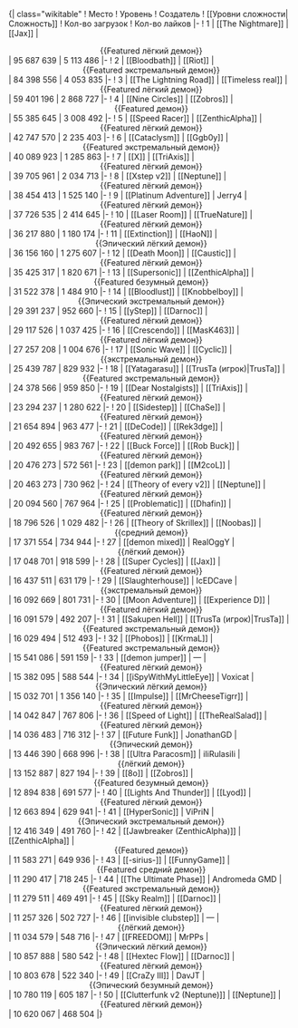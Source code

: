 {| class="wikitable"
! Место
! Уровень
! Создатель
! [[Уровни сложности|Сложность]]
! Кол-во загрузок
! Кол-во лайков
|-
! 1
| [[The Nightmare]]
| [[Jax]]
| <center>{{Featured лёгкий демон}}</center>
| 95 687 639
| 5 113 486
|-
! 2
| [[Bloodbath]]
| [[Riot]]
| <center>{{Featured экстремальный демон}}</center>
| 84 398 556
| 4 053 835
|-
! 3
| [[The Lightning Road]]
| [[Timeless real]]
| <center>{{Featured лёгкий демон}}</center>
| 59 401 196
| 2 868 727
|-
! 4
| [[Nine Circles]]
| [[Zobros]]
| <center>{{Featured демон}}</center>
| 55 385 645
| 3 008 492
|-
! 5
| [[Speed Racer]]
| [[ZenthicAlpha]]
| <center>{{Featured лёгкий демон}}</center>
| 42 747 570
| 2 235 403
|-
! 6
| [[Cataclysm]]
| [[Ggb0y]]
| <center>{{Featured экстремальный демон}}</center>
| 40 089 923
| 1 285 863
|-
! 7
| [[X]]
| [[TriAxis]]
| <center>{{Featured лёгкий демон}}</center>
| 39 705 961
| 2 034 713
|-
! 8
| [[Xstep v2]]
| [[Neptune]]
| <center>{{Featured лёгкий демон}}</center>
| 38 454 413
| 1 525 140
|-
! 9
| [[Platinum Adventure]]
| Jerry4
| <center>{{Featured лёгкий демон}}</center>
| 37 726 535
| 2 414 645
|-
! 10
| [[Laser Room]]
| [[TrueNature]]
| <center>{{Featured лёгкий демон}}</center>
| 36 217 880
| 1 180 174
|-
! 11
| [[Extinction]]
| [[HaoN]]
| <center>{{Эпический лёгкий демон}}</center>
| 36 156 160
| 1 275 607
|-
! 12
| [[Death Moon]]
| [[Caustic]]
| <center>{{Featured лёгкий демон}}</center>
| 35 425 317
| 1 820 671
|-
! 13
| [[Supersonic]]
| [[ZenthicAlpha]]
| <center>{{Featured безумный демон}}</center>
| 31 522 378
| 1 484 910
|-
! 14
| [[Bloodlust]]
| [[Knobbelboy]]
| <center>{{Эпический экстремальный демон}}</center>
| 29 391 237
| 952 660
|-
! 15
| [[yStep]]
| [[Darnoc]]
| <center>{{Featured лёгкий демон}}</center>
| 29 117 526
| 1 037 425
|-
! 16
| [[Crescendo]]
| [[MasK463]]
| <center>{{Featured лёгкий демон}}</center>
| 27 257 208
| 1 004 676
|-
! 17
| [[Sonic Wave]]
| [[Cyclic]]
| <center>{{экстремальный демон}}</center>
| 25 439 787
| 829 932
|-
! 18
| [[Yatagarasu]]
| [[TrusTa (игрок)|TrusTa]]
| <center>{{Featured экстремальный демон}}</center>
| 24 378 566
| 959 850
|-
! 19
| [[Dear Nostalgists]]
| [[TriAxis]]
| <center>{{Featured лёгкий демон}}</center>
| 23 294 237
| 1 280 622
|-
! 20
| [[Sidestep]]
| [[ChaSe]]
| <center>{{Featured лёгкий демон}}</center>
| 21 654 894
| 963 477
|-
! 21
| [[DeCode]]
| [[Rek3dge]]
| <center>{{Featured лёгкий демон}}</center>
| 20 492 655
| 983 767
|-
! 22
| [[Buck Force]]
| [[Rob Buck]]
| <center>{{Featured лёгкий демон}}</center>
| 20 476 273
| 572 561
|-
! 23
| [[demon park]]
| [[M2coL]]
| <center>{{Featured лёгкий демон}}</center>
| 20 463 273
| 730 962
|-
! 24
| [[Theory of every v2]]
| [[Neptune]]
| <center>{{Featured лёгкий демон}}</center>
| 20 094 560
| 767 964
|-
! 25
| [[Problematic]]
| [[Dhafin]]
| <center>{{Featured лёгкий демон}}</center>
| 18 796 526
| 1 029 482
|-
! 26
| [[Theory of Skrillex]]
| [[Noobas]]
| <center>{{средний демон}}</center>
| 17 371 554
| 734 944
|-
! 27
| [[demon mixed]]
| RealOggY
| <center>{{лёгкий демон}}</center>
| 17 048 701
| 918 599
|-
! 28
| [[Super Cycles]]
| [[Jax]]
| <center>{{Featured лёгкий демон}}</center>
| 16 437 511
| 631 179
|-
! 29
| [[Slaughterhouse]]
| IcEDCave
| <center>{{экстремальный демон}}</center>
| 16 092 669
| 801 731
|-
! 30
| [[Moon Adventure]]
| [[Experience D]]
| <center>{{Featured лёгкий демон}}</center>
| 16 091 579
| 492 207
|-
! 31
| [[Sakupen Hell]]
| [[TrusTa (игрок)|TrusTa]]
| <center>{{Featured экстремальный демон}}</center>
| 16 029 494
| 512 493
|-
! 32
| [[Phobos]]
| [[KrmaL]]
| <center>{{Featured экстремальный демон}}</center>
| 15 541 086
| 591 159
|-
! 33
| [[demon jumper]]
| —
| <center>{{Featured лёгкий демон}}</center>
| 15 382 095
| 588 544
|-
! 34
| [[iSpyWithMyLittleEye]]
| Voxicat
| <center>{{Эпический лёгкий демон}}</center>
| 15 032 701
| 1 356 140
|-
! 35
| [[Impulse]]
| [[MrCheeseTigrr]]
| <center>{{Featured лёгкий демон}}</center>
| 14 042 847
| 767 806
|-
! 36
| [[Speed of Light]]
| [[TheRealSalad]]
| <center>{{Featured лёгкий демон}}</center>
| 14 036 483
| 716 312
|-
! 37
| [[Future Funk]]
| JonathanGD
| <center>{{Эпический демон}}</center>
| 13 446 390
| 668 996
|-
! 38
| [[Ultra Paracosm]]
| iIiRulasiIi
| <center>{{лёгкий демон}}</center>
| 13 152 887
| 827 194
|-
! 39
| [[8o]]
| [[Zobros]]
| <center>{{Featured безумный демон}}</center>
| 12 894 838
| 691 577
|-
! 40
| [[Lights And Thunder]]
| [[Lyod]]
| <center>{{Featured лёгкий демон}}</center>
| 12 663 894
| 629 941
|-
! 41
| [[HyperSonic]]
| ViPriN
| <center>{{Эпический экстремальный демон}}</center>
| 12 416 349
| 491 760
|-
! 42
| [[Jawbreaker (ZenthicAlpha)]]
| [[ZenthicAlpha]]
| <center>{{Featured демон}}</center>
| 11 583 271
| 649 936
|-
! 43
| [[-sirius-]]
| [[FunnyGame]]
| <center>{{Featured средний демон}}</center>
| 11 290 417
| 718 245
|-
! 44
| [[The Ultimate Phase]]
| Andromeda GMD
| <center>{{Featured экстремальный демон}}</center>
| 11 279 511
| 469 491
|-
! 45
| [[Sky Realm]]
| [[Darnoc]]
| <center>{{Featured лёгкий демон}}</center>
| 11 257 326
| 502 727
|-
! 46
| [[invisible clubstep]]
| —
| <center>{{лёгкий демон}}</center>
| 11 034 579
| 548 716
|-
! 47
| [[FREEDOM]]
| MrPPs
| <center>{{Эпический лёгкий демон}}</center>
| 10 857 888
| 580 542
|-
! 48
| [[Hextec Flow]]
| [[Darnoc]]
| <center>{{Featured лёгкий демон}}</center>
| 10 803 678
| 522 340
|-
! 49
| [[CraZy III]]
| DavJT
| <center>{{Эпический безумный демон}}</center>
| 10 780 119
| 605 187
|-
! 50
| [[Clutterfunk v2 (Neptune)]]
| [[Neptune]]
| <center>{{Featured лёгкий демон}}</center>
| 10 620 067
| 468 504
|}